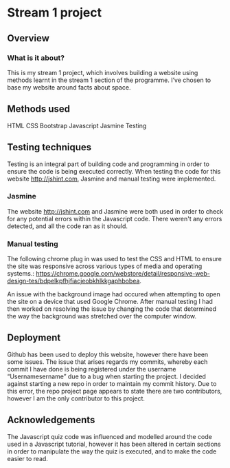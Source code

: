 # Stream 1 project

## Overview


### What is it about? 

This is my stream 1 project, which involves building a website using methods learnt in the stream 1 section of the programme. I’ve chosen to base my website around facts about space. 


## Methods used

HTML
CSS
Bootstrap
Javascript 
Jasmine Testing

## Testing techniques 

Testing is an integral part of building code and programming in order to ensure the code is being executed correctly. When testing the code for this website http://jshint.com, Jasmine and manual testing were implemented. 

### Jasmine

The website http://jshint.com and Jasmine were both used in order to check for any potential errors within the Javascript code. There weren't any errors detected, and all the code ran as it should. 


### Manual testing

The following chrome plug in was used to test the CSS and HTML to ensure the site was responsive across various types of media and operating systems.: https://chrome.google.com/webstore/detail/responsive-web-design-tes/bdpelkpfhjfiacjeobkhlkkgaphbobea.

An issue with the background image had occured when attempting to open the site on a device that used Google Chrome. After manual testing I had then worked on resolving the issue by changing the code that determined the way the background was stretched over the computer window. 

## Deployment

Github has been used to deploy this website, however there have been some issues. The issue that arises regards my commits, whereby each commit I have done is being registered under the username “Usernamesername” due to a bug when starting the project. I decided against starting a new repo in order to maintain my commit history. Due to this error, the repo project page appears to state there are two contributors, however I am the only contributor to this project.


## Acknowledgements 

The Javascript quiz code was influenced and modelled around the code used in a Javascript tutorial, however it has been altered in certain sections in order to manipulate the way the quiz is executed, and to make the code easier to read.
